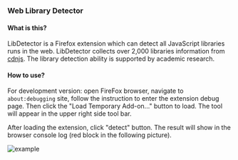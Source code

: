 ### Web Library Detector



#### What is this?

LibDetector is a Firefox extension which can detect all JavaScript libraries runs in the web. LibDetector collects over 2,000 libraries information from [cdnjs](https://cdnjs.com/). The library detection ability is supported by academic research.

#### How to use?

For development version: open FireFox browser, navigate to `about:debugging` site, follow the instruction to enter the extension debug page. Then click the "Load Temporary Add-on..." button to load. The tool will appear in the upper right side tool bar.

After loading the extension, click "detect" button. The result will show in the browser console log (red block in the following picture).

![example](/Users/xinyueliu/Projects/WebLibDetect/img/example.png)



